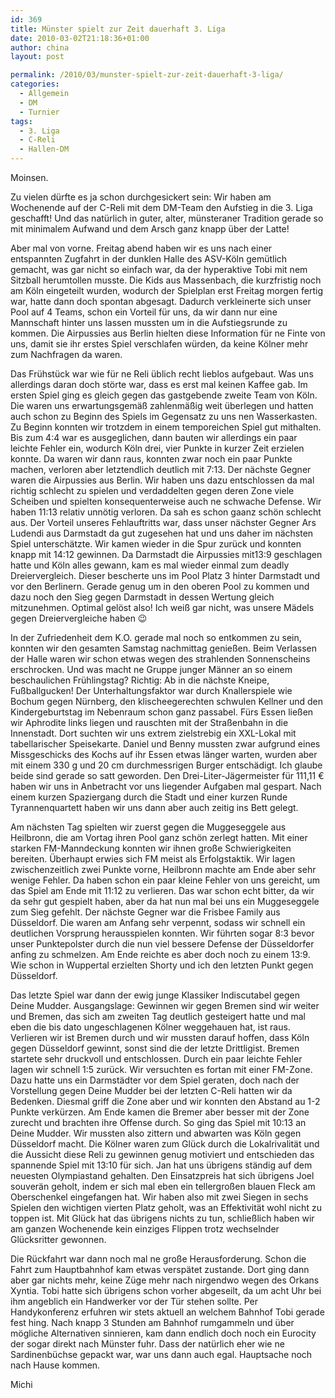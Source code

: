 ```yaml
---
id: 369
title: Münster spielt zur Zeit dauerhaft 3. Liga
date: 2010-03-02T21:18:36+01:00
author: china
layout: post

permalink: /2010/03/munster-spielt-zur-zeit-dauerhaft-3-liga/
categories:
  - Allgemein
  - DM
  - Turnier
tags:
  - 3. Liga
  - C-Reli
  - Hallen-DM
---
```

Moinsen.

Zu vielen dürfte es ja schon durchgesickert sein: Wir haben am Wochenende auf der C-Reli mit dem DM-Team den Aufstieg in die 3. Liga geschafft! Und das natürlich in guter, alter, münsteraner Tradition gerade so mit minimalem Aufwand und dem Arsch ganz knapp über der Latte!

<!--more-->Aber mal von vorne. Freitag abend haben wir es uns nach einer entspannten Zugfahrt in der dunklen Halle des ASV-Köln gemütlich gemacht, was gar nicht so einfach war, da der hyperaktive Tobi mit nem Sitzball herumtollen musste. Die Kids aus Massenbach, die kurzfristig noch am Köln eingeteilt wurden, wodurch der Spielplan erst Freitag morgen fertig war, hatte dann doch spontan abgesagt. Dadurch verkleinerte sich unser Pool auf 4 Teams, schon ein Vorteil für uns, da wir dann nur eine Mannschaft hinter uns lassen mussten um in die Aufstiegsrunde zu kommen. Die Airpussies aus Berlin hielten diese Information für ne Finte von uns, damit sie ihr erstes Spiel verschlafen würden, da keine Kölner mehr zum Nachfragen da waren.

Das Frühstück war wie für ne Reli üblich recht lieblos aufgebaut. Was uns allerdings daran doch störte war, dass es erst mal keinen Kaffee gab. Im ersten Spiel ging es gleich gegen das gastgebende zweite Team von Köln. Die waren uns erwartungsgemäß zahlenmäßig weit überlegen und hatten auch schon zu Beginn des Spiels im Gegensatz zu uns nen Wasserkasten. Zu Beginn konnten wir trotzdem in einem temporeichen Spiel gut mithalten. Bis zum 4:4 war es ausgeglichen, dann bauten wir allerdings ein paar leichte Fehler ein, wodurch Köln drei, vier Punkte in kurzer Zeit erzielen konnte. Da waren wir dann raus, konnten zwar noch ein paar Punkte machen, verloren aber letztendlich deutlich mit 7:13. Der nächste Gegner waren die Airpussies aus Berlin. Wir haben uns dazu entschlossen da mal richtig schlecht zu spielen und verdaddelten gegen deren Zone viele Scheiben und spielten konsequenterweise auch ne schwache Defense. Wir haben 11:13 relativ unnötig verloren. Da sah es schon gaanz schön schlecht aus. Der Vorteil unseres Fehlauftritts war, dass unser nächster Gegner Ars Ludendi aus Darmstadt da gut zugesehen hat und uns daher im nächsten Spiel unterschätzte. Wir kamen wieder in die Spur zurück und konnten knapp mit 14:12 gewinnen. Da Darmstadt die Airpussies mit13:9 geschlagen hatte und Köln alles gewann, kam es mal wieder einmal zum deadly Dreiervergleich. Dieser bescherte uns im Pool Platz 3 hinter Darmstadt und vor den Berlinern. Gerade genug um in den oberen Pool zu kommen und dazu noch den Sieg gegen Darmstadt in dessen Wertung gleich mitzunehmen. Optimal gelöst also! Ich weiß gar nicht, was unsere Mädels gegen Dreiervergleiche haben 😉

In der Zufriedenheit dem K.O. gerade mal noch so entkommen zu sein, konnten wir den gesamten Samstag nachmittag genießen. Beim Verlassen der Halle waren wir schon etwas wegen des strahlenden Sonnenscheins erschrocken. Und was macht ne Gruppe junger Männer an so einem beschaulichen Frühlingstag? Richtig: Ab in die nächste Kneipe, Fußballgucken! Der Unterhaltungsfaktor war durch Knallerspiele wie Bochum gegen Nürnberg, den klischeegerechten schwulen Kellner und den Kindergeburtstag im Nebenraum schon ganz passabel. Fürs Essen ließen wir Aphrodite links liegen und rauschten mit der Straßenbahn in die Innenstadt. Dort suchten wir uns extrem zielstrebig ein XXL-Lokal mit tabellarischer Speisekarte. Daniel und Benny mussten zwar aufgrund eines Missgeschicks des Kochs auf ihr Essen etwas länger warten, wurden aber mit einem 330 g und 20 cm durchmessrigen Burger entschädigt. Ich glaube beide sind gerade so satt geworden. Den Drei-Liter-Jägermeister für 111,11 € haben wir uns in Anbetracht vor uns liegender Aufgaben mal gespart. Nach einem kurzen Spaziergang durch die Stadt und einer kurzen Runde Tyrannenquartett haben wir uns dann aber auch zeitig ins Bett gelegt.

Am nächsten Tag spielten wir zuerst gegen die Muggeseggele aus Heilbronn, die am Vortag ihren Pool ganz schön zerlegt hatten. Mit einer starken FM-Manndeckung konnten wir ihnen große Schwierigkeiten bereiten. Überhaupt erwies sich FM meist als Erfolgstaktik. Wir lagen zwischenzeitlich zwei Punkte vorne, Heilbronn machte am Ende aber sehr wenige Fehler. Da haben schon ein paar kleine Fehler von uns gereicht, um das Spiel am Ende mit 11:12 zu verlieren. Das war schon echt bitter, da wir da sehr gut gespielt haben, aber da hat nun mal bei uns ein Muggeseggele zum Sieg gefehlt. Der nächste Gegner war die Frisbee Family aus Düsseldorf. Die waren am Anfang sehr verpennt, sodass wir schnell ein deutlichen Vorsprung herausspielen konnten. Wir führten sogar 8:3 bevor unser Punktepolster durch die nun viel bessere Defense der Düsseldorfer anfing zu schmelzen. Am Ende reichte es aber doch noch zu einem 13:9. Wie schon in Wuppertal erzielten Shorty und ich den letzten Punkt gegen Düsseldorf.

Das letzte Spiel war dann der ewig junge Klassiker Indiscutabel gegen Deine Mudder. Ausgangslage: Gewinnen wir gegen Bremen sind wir weiter und Bremen, das sich am zweiten Tag deutlich gesteigert hatte und mal eben die bis dato ungeschlagenen Kölner weggehauen hat, ist raus. Verlieren wir ist Bremen durch und wir mussten darauf hoffen, dass Köln gegen Düsseldorf gewinnt, sonst sind die der letzte Drittligist. Bremen startete sehr druckvoll und entschlossen. Durch ein paar leichte Fehler lagen wir schnell 1:5 zurück. Wir versuchten es fortan mit einer FM-Zone. Dazu hatte uns ein Darmstädter vor dem Spiel geraten, doch nach der Vorstellung gegen Deine Mudder bei der letzten C-Reli hatten wir da Bedenken. Diesmal griff die Zone aber und wir konnten den Abstand au 1-2 Punkte verkürzen. Am Ende kamen die Bremer aber besser mit der Zone zurecht und brachten ihre Offense durch. So ging das Spiel mit 10:13 an Deine Mudder. Wir mussten also zittern und abwarten was Köln gegen Düsseldorf macht. Die Kölner waren zum Glück durch die Lokalrivalität und die Aussicht diese Reli zu gewinnen genug motiviert und entschieden das spannende Spiel mit 13:10 für sich. Jan hat uns übrigens ständig auf dem neuesten Olympiastand gehalten. Den Einsatzpreis hat sich übrigens Joel souverän geholt, indem er sich mal eben ein tellergroßen blauen Fleck am Oberschenkel eingefangen hat. Wir haben also mit zwei Siegen in sechs Spielen den wichtigen vierten Platz geholt, was an Effektivität wohl nicht zu toppen ist. Mit Glück hat das übrigens nichts zu tun, schließlich haben wir am ganzen Wochenende kein einziges Flippen trotz wechselnder Glücksritter gewonnen.

Die Rückfahrt war dann noch mal ne große Herausforderung. Schon die Fahrt zum Hauptbahnhof kam etwas verspätet zustande. Dort ging dann aber gar nichts mehr, keine Züge mehr nach nirgendwo wegen des Orkans Xyntia. Tobi hatte sich übrigens schon vorher abgeseilt, da um acht Uhr bei ihm angeblich ein Handwerker vor der Tür stehen sollte. Per Handykonferenz erfuhren wir stets aktuell an welchem Bahnhof Tobi gerade fest hing. Nach knapp 3 Stunden am Bahnhof rumgammeln und über mögliche Alternativen sinnieren, kam dann endlich doch noch ein Eurocity der sogar direkt nach Münster fuhr. Dass der natürlich eher wie ne Sardinenbüchse gepackt war, war uns dann auch egal. Hauptsache noch nach Hause kommen.

Michi